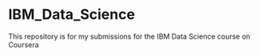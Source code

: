 # IBM_Data_Science
This repository is for my submissions for the IBM Data Science course on Coursera

